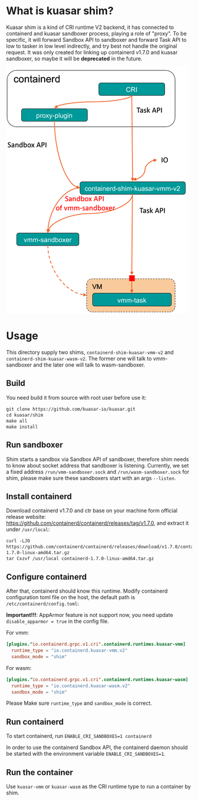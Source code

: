 # What is kuasar shim?

Kuasar shim is a kind of CRI runtime V2 backend, it has connected to containerd and kuasar sandboxer process,
playing a role of "proxy". To be specific, it will forward Sandbox API to sandboxer and forward Task API
to low to tasker in low level indirectly, and try best not handle the original request. It was only created for linking
up containerd v1.7.0 and kuasar sandboxer, so maybe it will be **deprecated** in the future.

![](images/arch.png)

# Usage
This directory supply two shims, `containerd-shim-kuasar-vmm-v2` and `containerd-shim-kuasar-wasm-v2`.
The former one will talk to vmm-sandboxer and the later one will talk to wasm-sandboxer.

## Build

You need build it from source with root user before use it:

```shell
git clone https://github.com/kuasar-io/kuasar.git
cd kuasar/shim
make all
make install
```

## Run sandboxer

Shim starts a sandbox via Sandbox API of sandboxer, therefore shim needs to know about socket address that sandboxer is listening.
Currently, we set a fixed address `/run/vmm-sandboxer.sock` and `/run/wasm-sandboxer.sock` for shim, please make sure these sandboxers start with an args `--listen`.

## Install containerd

Download containerd v1.7.0 and ctr base on your machine form official release website: https://github.com/containerd/containerd/releases/tag/v1.7.0, and extract it under `/usr/local`:

```shell
curl -LJO https://github.com/containerd/containerd/releases/download/v1.7.0/containerd-1.7.0-linux-amd64.tar.gz
tar Cxzvf /usr/local containerd-1.7.0-linux-amd64.tar.gz
```

## Configure containerd

After that, containerd should know this runtime. Modify containerd configuration toml file on the host,
the default path is `/etc/containerd/config.toml`:

**Important!!!**: AppArmor feature is not support now, you need update `disable_apparmor = true` in the config file.

For vmm:
```toml
[plugins."io.containerd.grpc.v1.cri".containerd.runtimes.kuasar-vmm]
  runtime_type = "io.containerd.kuasar-vmm.v2"
  sandbox_mode = "shim"
```

For wasm:

```toml
[plugins."io.containerd.grpc.v1.cri".containerd.runtimes.kuasar-wasm]
  runtime_type = "io.containerd.kuasar-wasm.v2"
  sandbox_mode = "shim"
```

Please Make sure `runtime_type` and `sandbox_mode` is correct.

## Run containerd

To start containerd, run `ENABLE_CRI_SANDBOXES=1 containerd`

In order to use the containerd Sandbox API, the containerd daemon should be started with the environment variable `ENABLE_CRI_SANDBOXES=1`.

## Run the container

Use `kuasar-vmm` or `kuasar-wasm` as the CRI runtime type to run a container by shim.
